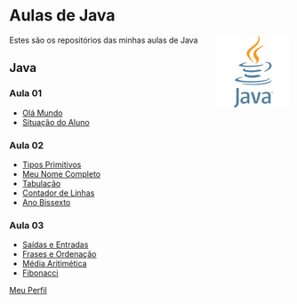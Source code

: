 # Aulas de Java
Estes são os repositórios das minhas aulas de Java
<img align="right" src="img/java.png" width="130">

## Java

### Aula 01
* [Olá Mundo](https://github.com/phStefen/aulas-java/tree/master/projetos/aula-01/OlaMundo)
* [Situação do Aluno](https://github.com/phStefen/aulas-java/tree/master/projetos/aula-01/SituacaoAluno)

### Aula 02
* [Tipos Primitivos](https://github.com/phStefen/aulas-java/tree/master/projetos/aula-02/TiposPrimitivos)
* [Meu Nome Completo](https://github.com/phStefen/aulas-java/tree/master/projetos/aula-02/MeuNome)
* [Tabulação](https://github.com/phStefen/aulas-java/tree/master/projetos/aula-02/Tabulacao)
* [Contador de Linhas](https://github.com/phStefen/aulas-java/tree/master/projetos/aula-02/ContadorLinhas)
* [Ano Bissexto](https://github.com/phStefen/aulas-java/tree/master/projetos/aula-02/AnoBissexto)

### Aula 03
* [Saídas e Entradas](https://github.com/phStefen/aulas-java/tree/master/projetos/aula-03/Leituras)
* [Frases e Ordenação](https://github.com/phStefen/aulas-java/tree/master/projetos/aula-03/FrasesOrdenadas)
* [Média Aritimética](https://github.com/phStefen/aulas-java/tree/master/projetos/aula-03/MediaAritimetica)
* [Fibonacci](https://github.com/phStefen/aulas-java/tree/master/projetos/aula-03/Fibonnaci)

[Meu Perfil](http://phstefen.github.io/)
